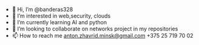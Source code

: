 - 👋 Hi, I’m @banderas328
- 👀 I’m interested in web,security, clouds
- 🌱 I’m currently learning AI and python
- 💞️ I’m looking to collaborate on networks project in my repositories
- 📫 How to reach me anton.zhavrid.minsk@gmail.com +375 25 719 70 02

<!---
banderas328/banderas328 is a ✨ special ✨ repository because its `README.md` (this file) appears on your GitHub profile.
You can click the Preview link to take a look at your changes.
--->
